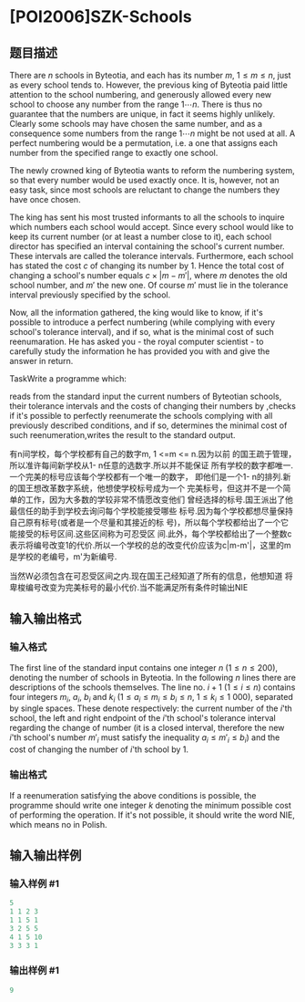 # [POI2006]SZK-Schools

## 题目描述

There are $n$ schools in Byteotia, and each has its number $m$, $1\le m\le n$, just as every school tends to. However, the previous king of Byteotia paid little attention to the school numbering, and generously allowed every new school to choose any number from the range $1\cdots n$. There is thus no guarantee that the numbers are unique, in fact it seems highly unlikely. Clearly some schools may have chosen the same number, and as a consequence some numbers from the range $1\cdots n$ might be not used at all. A perfect numbering would be a permutation, i.e. a one that assigns each number from the specified range to exactly one school.

The newly crowned king of Byteotia wants to reform the numbering system, so that every number would be used exactly once. It is, however, not an easy task, since most schools are reluctant to change the numbers they have once chosen.

The king has sent his most trusted informants to all the schools to inquire which numbers each school would accept. Since every school would like to keep its current number (or at least a number close to it), each school director has specified an interval containing the school's current number. These intervals are called the tolerance intervals. Furthermore, each school has stated the cost $c$ of changing its number by $1$. Hence the total cost of changing a school's number equals $c\times|m-m'|$, where $m$ denotes the old school number, and $m'$ the new one. Of course $m'$ must lie in the tolerance interval previously specified by the school.

Now, all the information gathered, the king would like to know, if it's possible to introduce a perfect numbering (while complying with every school's tolerance interval), and if so, what is the minimal cost of such reenumaration. He has asked you - the royal computer scientist - to carefully study the information he has provided you with and give the answer in return.

TaskWrite a programme which:

reads from the standard input the current numbers of Byteotian schools, their tolerance intervals and the costs of changing their numbers by ,checks if it's possible to perfectly reenumerate the schools complying with all previously described conditions, and if so, determines the minimal cost of such reenumeration,writes the result to the standard output.

有n间学校，每个学校都有自己的数字m, 1 <=m <= n.因为以前 的国王疏于管理，所以准许每间新学校从1- n任意的选数字.所以并不能保证 所有学校的数字都唯一.一个完美的标号应该每个学校都有一个唯一的数字， 即他们是一个1- n的排列.新的国王想改革数字系统，他想使学校标号成为一个 完美标号，但这并不是一个简单的工作，因为大多数的学较非常不情愿改变他们 曾经选择的标号.国王派出了他最信任的助手到学校去询问每个学校能接受哪些 标号.因为每个学校都想尽量保持自己原有标号(或者是一个尽量和其接近的标 号)，所以每个学校都给出了一个它能接受的标号区间.这些区间称为可忍受区 间.此外，每个学校都给出了一个整数c表示将编号改变1的代价.所以一个学校的总的改变代价应该为c|m-m'|，这里的m是学校的老编号，m'为新编号.

当然W必须包含在可忍受区间之内.现在国王己经知道了所有的信息，他想知道 将卑梭编号改变为完美标号的最小代价.当不能满足所有条件时输出NIE

## 输入输出格式

### 输入格式

The first line of the standard input contains one integer $n$ ($1\le n\le 200$), denoting the number of schools in Byteotia. In the following $n$ lines there are descriptions of the schools themselves. The line no. $i+1$ ($1\le i\le n$) contains four integers $m_i$, $a_i$, $b_i$ and $k_i$ ($1\le a_i\le m_i\le b_i\le n$, $1\le k_i\le 1\ 000$), separated by single spaces. These denote respectively: the current number of the $i$'th school, the left and right endpoint of the $i$'th school's tolerance interval regarding the change of number (it is a closed interval, therefore the new $i$'th school's number $m'_i$ must satisfy the inequality $a_i\le m'_i\le b_i$) and the cost of changing the number of $i$'th school by $1$.

### 输出格式

If a reenumeration satisfying the above conditions is possible, the programme should write one integer $k$ denoting the minimum possible cost of performing the operation. If it's not possible, it should write the word NIE, which means no in Polish.

## 输入输出样例

### 输入样例 #1

```cpp
5
1 1 2 3
1 1 5 1
3 2 5 5
4 1 5 10
3 3 3 1
```


### 输出样例 #1

```cpp
9
```


